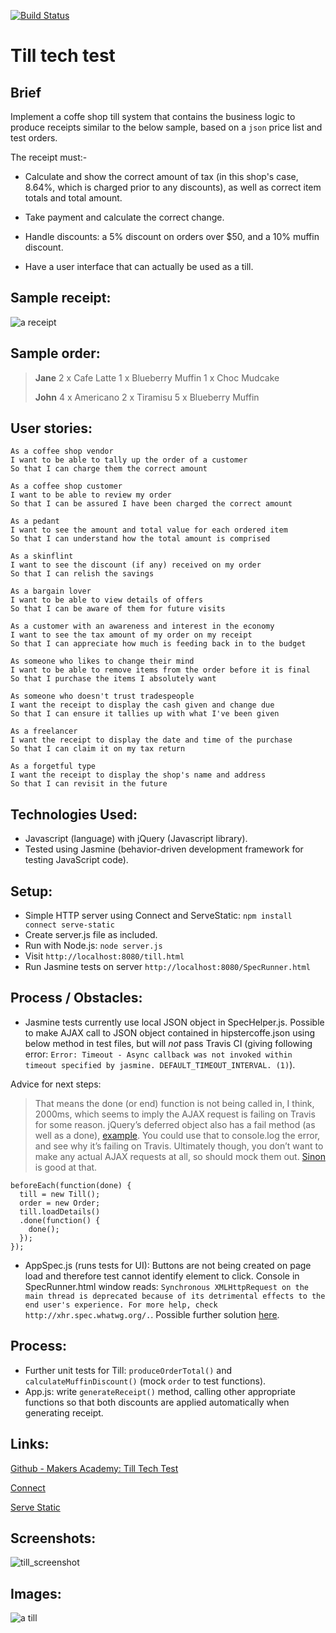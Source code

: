 [![Build Status](https://travis-ci.org/andygout/till_tech_test.png)](https://travis-ci.org/andygout/till_tech_test)


Till tech test
==============


Brief
-------

Implement a coffe shop till system that contains the business logic to produce receipts similar to the below sample, based on a `json` price list and test orders.

The receipt must:-

- Calculate and show the correct amount of tax (in this shop's case, 8.64%, which is charged prior to any discounts), as well as correct item totals and total amount.

- Take payment and calculate the correct change.

- Handle discounts: a 5% discount on orders over $50, and a 10% muffin discount.

- Have a user interface that can actually be used as a till.


Sample receipt:
-------

![a receipt](/images/receipt.jpg)


Sample order:
-------

> **Jane**
> 2 x Cafe Latte
> 1 x Blueberry Muffin
> 1 x Choc Mudcake
>
> **John**
> 4 x Americano
> 2 x Tiramisu
> 5 x Blueberry Muffin


User stories:
-------

```
As a coffee shop vendor
I want to be able to tally up the order of a customer
So that I can charge them the correct amount

As a coffee shop customer
I want to be able to review my order
So that I can be assured I have been charged the correct amount

As a pedant
I want to see the amount and total value for each ordered item
So that I can understand how the total amount is comprised

As a skinflint
I want to see the discount (if any) received on my order
So that I can relish the savings

As a bargain lover
I want to be able to view details of offers
So that I can be aware of them for future visits

As a customer with an awareness and interest in the economy
I want to see the tax amount of my order on my receipt
So that I can appreciate how much is feeding back in to the budget

As someone who likes to change their mind
I want to be able to remove items from the order before it is final
So that I purchase the items I absolutely want

As someone who doesn't trust tradespeople
I want the receipt to display the cash given and change due
So that I can ensure it tallies up with what I've been given

As a freelancer
I want the receipt to display the date and time of the purchase
So that I can claim it on my tax return

As a forgetful type
I want the receipt to display the shop's name and address
So that I can revisit in the future
```


Technologies Used:
-------

- Javascript (language) with jQuery (Javascript library).
- Tested using Jasmine (behavior-driven development framework for testing JavaScript code).


Setup:
-------

- Simple HTTP server using Connect and ServeStatic: `npm install connect serve-static`
- Create server.js file as included.
- Run with Node.js: `node server.js`
- Visit `http://localhost:8080/till.html`
- Run Jasmine tests on server `http://localhost:8080/SpecRunner.html`


Process / Obstacles:
-------

- Jasmine tests currently use local JSON object in SpecHelper.js. Possible to make AJAX call to JSON object contained in hipstercoffe.json using below method in test files, but will *not* pass Travis CI (giving following error: `Error: Timeout - Async callback was not invoked within timeout specified by jasmine. DEFAULT_TIMEOUT_INTERVAL. (1)`).

Advice for next steps:
> That means the done (or end) function is not being called in, I think, 2000ms, which seems to imply the AJAX request is failing on Travis for some reason. jQuery’s deferred object also has a fail method (as well as a done), [example](https://api.jquery.com/deferred.fail/). You could use that to console.log the error, and see why it’s failing on Travis. Ultimately though, you don’t want to make any actual AJAX requests at all, so should mock them out. [Sinon](http://sinonjs.org/docs/#server_example) is good at that.

```
beforeEach(function(done) {
  till = new Till();
  order = new Order;
  till.loadDetails()
  .done(function() {
    done();
  });
});

```

- AppSpec.js (runs tests for UI): Buttons are not being created on page load and therefore test cannot identify element to click. Console in SpecRunner.html window reads: `Synchronous XMLHttpRequest on the main thread is deprecated because of its detrimental effects to the end user's experience. For more help, check http://xhr.spec.whatwg.org/.`. Possible further solution [here](http://jasmine.github.io/2.0/introduction.html#section-Asynchronous_Support).


Process:
-------

- Further unit tests for Till: `produceOrderTotal()` and `calculateMuffinDiscount()` (mock `order` to test functions).
- App.js: write `generateReceipt()` method, calling other appropriate functions so that both discounts are applied automatically when generating receipt.


Links:
-------

[Github - Makers Academy: Till Tech Test](https://github.com/makersacademy/till_tech_test)

[Connect](https://www.npmjs.com/package/connect)

[Serve Static](https://github.com/expressjs/serve-static)


Screenshots:
-------

![till_screenshot](/images/till_screenshot.png)


Images:
-------

![a till](/images/till.jpg)